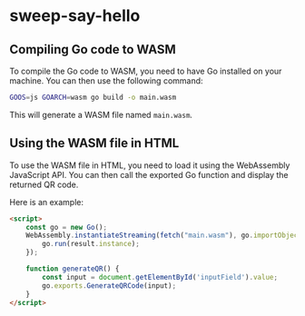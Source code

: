 # sweep-say-hello

## Compiling Go code to WASM

To compile the Go code to WASM, you need to have Go installed on your machine. You can then use the following command:

```bash
GOOS=js GOARCH=wasm go build -o main.wasm
```

This will generate a WASM file named `main.wasm`.

## Using the WASM file in HTML

To use the WASM file in HTML, you need to load it using the WebAssembly JavaScript API. You can then call the exported Go function and display the returned QR code.

Here is an example:

```html
<script>
    const go = new Go();
    WebAssembly.instantiateStreaming(fetch("main.wasm"), go.importObject).then((result) => {
        go.run(result.instance);
    });

    function generateQR() {
        const input = document.getElementById('inputField').value;
        go.exports.GenerateQRCode(input);
    }
</script>